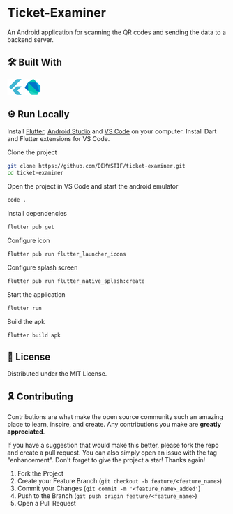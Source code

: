# Ticket-Examiner

An Android application for scanning the QR codes and sending the data to a backend server.

## 🛠 Built With

<div align="left">
<a href="https://flutter.dev/" target="_blank" rel="noreferrer"><img src="https://raw.githubusercontent.com/DEMYSTIF/DEMYSTIF/main/assets/icons/flutter.svg" width="36" height="36" alt="Flutter" /></a>
<a href="https://dart.dev/" target="_blank" rel="noreferrer"><img src="https://raw.githubusercontent.com/DEMYSTIF/DEMYSTIF/main/assets/icons/dart.svg" width="36" height="36" alt="Dart" /></a>
</div>

## ⚙️ Run Locally

Install [Flutter](https://docs.flutter.dev/get-started/install), [Android Studio](https://developer.android.com/studio) and [VS Code](https://code.visualstudio.com/Download) on your computer. Install Dart and Flutter extensions for VS Code.

Clone the project

```bash
git clone https://github.com/DEMYSTIF/ticket-examiner.git
cd ticket-examiner
```

Open the project in VS Code and start the android emulator

```bash
code .
```

Install dependencies

```bash
flutter pub get
```

Configure icon

```bash
flutter pub run flutter_launcher_icons
```

Configure splash screen

```bash
flutter pub run flutter_native_splash:create
```

Start the application

```bash
flutter run
```

Build the apk

```bash
flutter build apk
```

## 📜 License

Distributed under the MIT License.

## 🎗️ Contributing

Contributions are what make the open source community such an amazing place to learn, inspire, and create. Any contributions you make are **greatly appreciated**.

If you have a suggestion that would make this better, please fork the repo and create a pull request. You can also simply open an issue with the tag "enhancement".
Don't forget to give the project a star! Thanks again! 

1. Fork the Project
2. Create your Feature Branch (`git checkout -b feature/<feature_name>`)
3. Commit your Changes (`git commit -m '<feature_name>_added'`)
4. Push to the Branch (`git push origin feature/<feature_name>`)
5. Open a Pull Request
